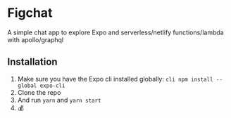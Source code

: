 # Figchat

A simple chat app to explore Expo and serverless/netlify functions/lambda with apollo/graphql

## Installation

1. Make sure you have the Expo cli installed globally: `cli npm install --global expo-cli`
2. Clone the repo
3. And run `yarn` and `yarn start`
4. 💰
